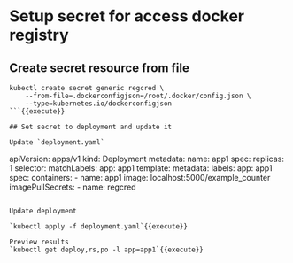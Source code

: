 # Setup secret for access docker registry

## Create secret resource from file

```
kubectl create secret generic regcred \
    --from-file=.dockerconfigjson=/root/.docker/config.json \
    --type=kubernetes.io/dockerconfigjson
```{{execute}}

## Set secret to deployment and update it

Update `deployment.yaml`

```
apiVersion: apps/v1
kind: Deployment
metadata:
  name: app1
spec:
  replicas: 1
  selector:
    matchLabels:
      app: app1
  template:
    metadata:
      labels:
        app: app1
    spec:
      containers:
      - name: app1
        image: localhost:5000/example_counter
      imagePullSecrets:
      - name: regcred
```

Update deployment

`kubectl apply -f deployment.yaml`{{execute}}

Preview results
`kubectl get deploy,rs,po -l app=app1`{{execute}}